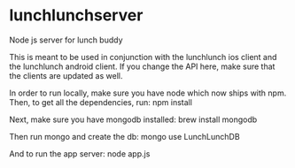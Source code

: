 lunchlunchserver
================

Node js server for lunch buddy

This is meant to be used in conjunction with the lunchlunch ios client and the lunchlunch android client.
If you change the API here, make sure that the clients are updated as well.

In order to run locally, make sure you have node which now ships with npm. Then, to get all the dependencies, run:
npm install

Next, make sure you have mongodb installed:
brew install mongodb

Then run mongo and create the db:
mongo
use LunchLunchDB

And to run the app server:
node app.js

